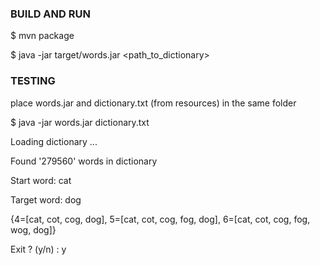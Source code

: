 ### BUILD AND RUN
$ mvn package

$ java -jar target/words.jar <path_to_dictionary>

### TESTING

place words.jar and dictionary.txt (from resources) in the same folder

$ java -jar words.jar dictionary.txt

Loading dictionary ...

Found '279560' words in dictionary

Start word: cat

Target word: dog

{4=[cat, cot, cog, dog], 5=[cat, cot, cog, fog, dog], 6=[cat, cot, cog, fog, wog, dog]}

Exit ? (y/n) : y

